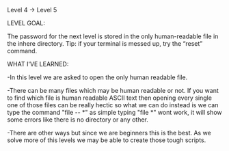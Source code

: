 Level 4 -> Level 5

LEVEL GOAL:

The password for the next level is stored in the only human-readable file in the inhere directory. Tip: if your terminal is messed up, try the “reset” command.

WHAT I'VE LEARNED:

-In this level we are asked to open the only human readable file.

-There can be many files which may be human readable or not. If you want to find which file is human readable ASCII text then opening every single one of those files can be really hectic so what we can do instead is we can type the command "file -- *" as simple typing "file *" wont work, it will show some errors like there is no directory or any other.

-There are other ways but since we are beginners this is the best. As we solve more of this levels we may be able to create those tough scripts.


